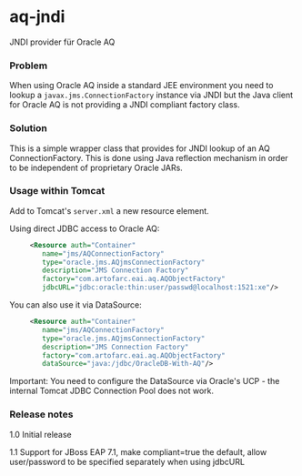 # aq-jndi
JNDI provider für Oracle AQ

### Problem ###

When using Oracle AQ inside a standard JEE environment you need to lookup a `javax.jms.ConnectionFactory` instance via JNDI but the Java client for Oracle AQ is not providing a JNDI compliant factory class. 

### Solution ###

This is a simple wrapper class that provides for JNDI lookup of an AQ ConnectionFactory.
This is done using Java reflection mechanism in order to be independent of proprietary Oracle JARs.

### Usage within Tomcat ###

Add to Tomcat's `server.xml` a new resource element.

Using direct JDBC access to Oracle AQ:

```XML
	 <Resource auth="Container" 
	    name="jms/AQConnectionFactory" 
	    type="oracle.jms.AQjmsConnectionFactory" 
	    description="JMS Connection Factory" 
	    factory="com.artofarc.eai.aq.AQObjectFactory"
	    jdbcURL="jdbc:oracle:thin:user/passwd@localhost:1521:xe"/> 
```

You can also use it via DataSource:

```XML
	 <Resource auth="Container" 
	    name="jms/AQConnectionFactory" 
	    type="oracle.jms.AQjmsConnectionFactory" 
	    description="JMS Connection Factory" 
	    factory="com.artofarc.eai.aq.AQObjectFactory"
	    dataSource="java:/jdbc/OracleDB-With-AQ"/> 
```

Important: You need to configure the DataSource via Oracle's UCP - the internal Tomcat JDBC Connection Pool does not work.

### Release notes ###

1.0 Initial release

1.1 Support for JBoss EAP 7.1, make compliant=true the default, allow user/password to be specified separately when using jdbcURL
